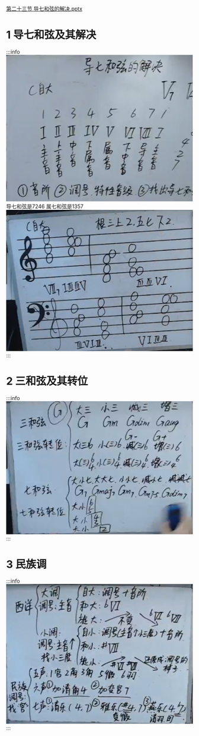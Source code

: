 [第二十三节 导七和弦的解决.pptx](https://www.yuque.com/attachments/yuque/0/2022/pptx/12393765/1665677652396-ddadcda5-6278-45f7-8cd1-592ff39d7643.pptx)
# 1 导七和弦及其解决
:::info
![image.png](./第二十三节_导七和弦的解决.assets/20230302_1505524195.png)
导七和弦是7246
属七和弦是1357
![image.png](./第二十三节_导七和弦的解决.assets/20230302_1505524932.png)
:::

# 2 三和弦及其转位
:::info
![image.png](./第二十三节_导七和弦的解决.assets/20230302_1505523912.png)
:::


# 3 民族调
:::info
![image.png](./第二十三节_导七和弦的解决.assets/20230302_1505524208.png)
:::
